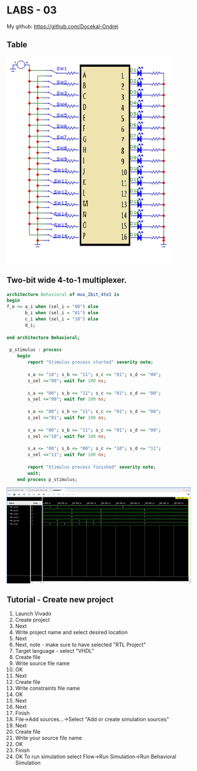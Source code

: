 # LABS - 03

My github: https://github.com/Docekal-Ondrej

## Table

![Table.](https://github.com/Docekal-Ondrej/Digital-electronics-1/blob/main/labs/03-vivado/Screenshot-1.jpg)

## Two-bit wide 4-to-1 multiplexer.

```vhdl
architecture Behavioral of mux_2bit_4to1 is
begin
f_o <= a_i when (sel_i = "00") else
       b_i when (sel_i = "01") else
       c_i when (sel_i = "10") else
       d_i;

end architecture Behavioral;

 p_stimulus : process
    begin
        report "Stimulus process started" severity note;
        
        s_a <= "10"; s_b <= "11"; s_c <= "01"; s_d <= "00";
        s_sel <="00"; wait for 100 ns;
        
        s_a <= "00"; s_b <= "11"; s_c <= "01"; s_d <= "00";
        s_sel <="00"; wait for 100 ns;
        
        s_a <= "00"; s_b <= "11"; s_c <= "01"; s_d <= "00";
        s_sel <="01"; wait for 100 ns;
        
        s_a <= "00"; s_b <= "11"; s_c <= "01"; s_d <= "00";
        s_sel <="10"; wait for 100 ns;
        
        s_a <= "00"; s_b <= "00"; s_c <= "10"; s_d <= "11";
        s_sel <="11"; wait for 100 ns;
        
        report "Stimulus process finished" severity note;
        wait;
    end process p_stimulus;
```
![Waveform screenshot.](https://github.com/Docekal-Ondrej/Digital-electronics-1/blob/main/labs/03-vivado/Screenshot-2.jpg)

## Tutorial - Create new project

1. Launch Vivado
2. Create project
3. Next
4. Write project name and select desired location
5. Next
6. Next, note - make sure to have selected "RTL Project"
7. Target language - select "VHDL"
8. Create file
9. Write source file name
10. OK
11. Next
12. Create file
13. Write constraints file name
14. OK
15. Next
16. Next
17. Finish
18. File->Add sources...->Select "Add or create simulation sources"
19. Next
20. Create file
21. Write your source file name
22. OK
23. Finish
24. OK
To run simulation select Flow->Run Simulation->Run Behavioral Simulation